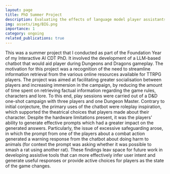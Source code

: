 ```yaml
---
layout: page
title: PhD Summer Project
description: Evaluating the effects of language model player assistants on the social dynamics of table-top role-playing game parties.
img: assets/img/BIG.png
importance: 1
category: ongoing
related_publications: true
---
```


This was a summer project that I conducted as part of the Foundation Year of my Interactive AI CDT PhD. It involved the development of a LLM-based chatbot that would aid player during Dungeons and Dragons gameplay. The motivation for this project was a recognition of the need to streamline information retrieval from the various online resources available for TTRPG players. The project was aimed at facilitating greater socialisation between players and increasing immersion in the campaign, by reducing the amount of time spent on retrieving factual information regarding the game rules, characters and lore. To this end, play sessions were carried out of a D&D one-shot campaign with three players and one Dungeon Master. Contrary to initial conjecture, the primary uses of the chatbot were roleplay inspiration, which supported the theatrical choices that players made about their character. Despite the hardware limitations present, it was the players' ability to generate effective prompts which had a greater impact on the generated answers. Particularly, the issue of excessive safeguarding arose, in which the prompt from one of the players about a combat action generated a warning response from the chatbot about doing harm to animals (for context the prompt was asking whether it was possible to smash a rat using another rat). These findings leav space for future work in developing assistive tools that can more effectively infer user intent and generate useful responses or provide active choices for players as the state of the game changes.